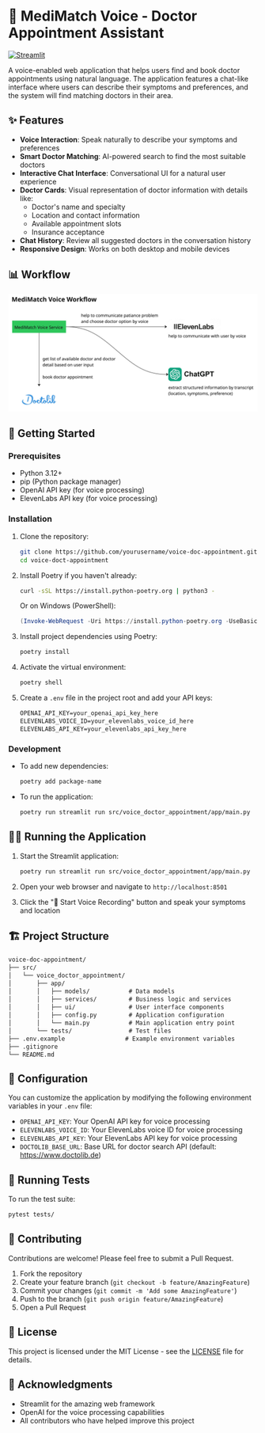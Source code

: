 # 🏥 MediMatch Voice - Doctor Appointment Assistant

[![Streamlit](https://static.streamlit.io/badges/streamlit_badge_black_white.svg)](https://streamlit.io/)

A voice-enabled web application that helps users find and book doctor appointments using natural language. The application features a chat-like interface where users can describe their symptoms and preferences, and the system will find matching doctors in their area.

## ✨ Features

- **Voice Interaction**: Speak naturally to describe your symptoms and preferences
- **Smart Doctor Matching**: AI-powered search to find the most suitable doctors
- **Interactive Chat Interface**: Conversational UI for a natural user experience
- **Doctor Cards**: Visual representation of doctor information with details like:
  - Doctor's name and specialty
  - Location and contact information
  - Available appointment slots
  - Insurance acceptance
- **Chat History**: Review all suggested doctors in the conversation history
- **Responsive Design**: Works on both desktop and mobile devices

## 📊 Workflow

![Application Workflow](workflow.jpg)

## 🚀 Getting Started

### Prerequisites

- Python 3.12+
- pip (Python package manager)
- OpenAI API key (for voice processing)
- ElevenLabs API key (for voice processing)

### Installation

1. Clone the repository:
   ```bash
   git clone https://github.com/yourusername/voice-doc-appointment.git
   cd voice-doct-appointment
   ```

2. Install Poetry if you haven't already:
   ```bash
   curl -sSL https://install.python-poetry.org | python3 -
   ```
   Or on Windows (PowerShell):
   ```powershell
   (Invoke-WebRequest -Uri https://install.python-poetry.org -UseBasicParsing).Content | python -
   ```

3. Install project dependencies using Poetry:
   ```bash
   poetry install
   ```

4. Activate the virtual environment:
   ```bash
   poetry shell
   ```

5. Create a `.env` file in the project root and add your API keys:
   ```env
   OPENAI_API_KEY=your_openai_api_key_here
   ELEVENLABS_VOICE_ID=your_elevenlabs_voice_id_here
   ELEVENLABS_API_KEY=your_elevenlabs_api_key_here
   ```

### Development

- To add new dependencies:
  ```bash
  poetry add package-name
  ```
  
- To run the application:
  ```bash
  poetry run streamlit run src/voice_doctor_appointment/app/main.py
  ```

## 🏃‍♂️ Running the Application

1. Start the Streamlit application:
   ```bash
   poetry run streamlit run src/voice_doctor_appointment/app/main.py
   ```

2. Open your web browser and navigate to `http://localhost:8501`

3. Click the "🎤 Start Voice Recording" button and speak your symptoms and location

## 🏗️ Project Structure

```
voice-doc-appointment/
├── src/
│   └── voice_doctor_appointment/
│       ├── app/
│       │   ├── models/           # Data models
│       │   ├── services/         # Business logic and services
│       │   ├── ui/               # User interface components
│       │   ├── config.py         # Application configuration
│       │   └── main.py           # Main application entry point
│       └── tests/                # Test files
├── .env.example                 # Example environment variables
├── .gitignore
└── README.md
```

## 🔧 Configuration

You can customize the application by modifying the following environment variables in your `.env` file:

- `OPENAI_API_KEY`: Your OpenAI API key for voice processing
- `ELEVENLABS_VOICE_ID`: Your ElevenLabs voice ID for voice processing
- `ELEVENLABS_API_KEY`: Your ElevenLabs API key for voice processing
- `DOCTOLIB_BASE_URL`: Base URL for doctor search API (default: https://www.doctolib.de)

## 🧪 Running Tests

To run the test suite:

```bash
pytest tests/
```

## 🤝 Contributing

Contributions are welcome! Please feel free to submit a Pull Request.

1. Fork the repository
2. Create your feature branch (`git checkout -b feature/AmazingFeature`)
3. Commit your changes (`git commit -m 'Add some AmazingFeature'`)
4. Push to the branch (`git push origin feature/AmazingFeature`)
5. Open a Pull Request

## 📄 License

This project is licensed under the MIT License - see the [LICENSE](LICENSE) file for details.

## 🙏 Acknowledgments

- Streamlit for the amazing web framework
- OpenAI for the voice processing capabilities
- All contributors who have helped improve this project
